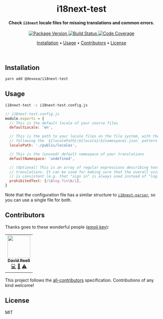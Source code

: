 <!-- Title -->
<h1 align="center">
  i18next-test
</h1>

<!-- Description -->
<h4 align="center">
  Check <code>i18next</code> locale files for missing translations and common errors.
</h4>

<!-- Badges -->
<p align="center">
  <a href="https://www.npmjs.com/package/@devoxa/i18next-test">
    <img
      src="https://img.shields.io/npm/v/@devoxa/i18next-test?style=flat-square"
      alt="Package Version"
    />
  </a>

  <a href="https://github.com/devoxa/i18next-test/actions?query=branch%3Amaster+workflow%3A%22Continuous+Integration%22">
    <img
      src="https://img.shields.io/github/actions/workflow/status/devoxa/i18next-test/push.yml?branch=master&style=flat-square"
      alt="Build Status"
    />
  </a>

  <a href="https://codecov.io/github/devoxa/i18next-test">
    <img
      src="https://img.shields.io/codecov/c/github/devoxa/i18next-test/master?style=flat-square"
      alt="Code Coverage"
    />
  </a>
</p>

<!-- Quicklinks -->
<p align="center">
  <a href="#installation">Installation</a> •
  <a href="#usage">Usage</a> •
  <a href="#contributors">Contributors</a> •
  <a href="#license">License</a>
</p>

<br>

## Installation

```bash
yarn add @devoxa/i18next-test
```

## Usage

```bash
i18next-test -c i18next-test.config.js
```

```js
// i18next-test.config.js
module.exports = {
  // This is the default locale of your source files
  defaultLocale: 'en',

  // This is the path to your locale files on the file system, with the files named
  // following the `${localePath}/${locale}/${namespace}.json` pattern
  localePath: './public/locales',

  // This is the (unused) default namespace of your translations
  defaultNamespace: 'undefined',

  // (Optional) This is an array of regular expressions describing text that should not be in the
  // translations. It can be used for making sure that the overall voice of the translations
  // is consistent (e.g. that "sign in" is always used instead of "login").
  prohibitedText: [/\blog.?in\b/i],
}
```

Note that the configuration file has a similar structure to
[`i18next-parser`](https://github.com/i18next/i18next-parser), so you can use a single file for
both.

## Contributors

Thanks goes to these wonderful people ([emoji key](https://allcontributors.org/docs/en/emoji-key)):

<!-- ALL-CONTRIBUTORS-LIST:START - Do not remove or modify this section -->
<!-- prettier-ignore-start -->
<!-- markdownlint-disable -->
<table>
  <tr>
    <td align="center"><a href="https://www.david-reess.de"><img src="https://avatars3.githubusercontent.com/u/4615516?v=4" width="75px;" alt=""/><br /><sub><b>David Reeß</b></sub></a><br /><a href="https://github.com/devoxa/i18next-test/commits?author=queicherius" title="Code">💻</a> <a href="https://github.com/devoxa/i18next-test/commits?author=queicherius" title="Documentation">📖</a> <a href="https://github.com/devoxa/i18next-test/commits?author=queicherius" title="Tests">⚠️</a></td>
  </tr>
</table>

<!-- markdownlint-enable -->
<!-- prettier-ignore-end -->

<!-- ALL-CONTRIBUTORS-LIST:END -->

This project follows the [all-contributors](https://github.com/all-contributors/all-contributors)
specification. Contributions of any kind welcome!

## License

MIT
